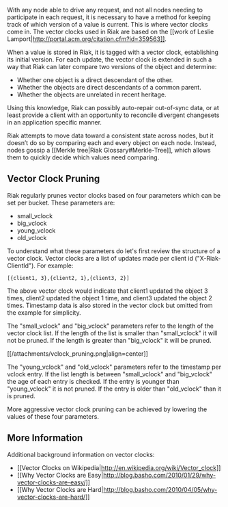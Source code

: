 With any node able to drive any request, and not all nodes needing to
participate in each request, it is necessary to have a method for
keeping track of which version of a value is current. This is where
vector clocks come in. The vector clocks used in Riak are based on the
[[work of Leslie Lamport|http://portal.acm.org/citation.cfm?id=359563]].

When a value is stored in Riak, it is tagged with a vector clock,
establishing its initial version. For each update, the vector clock is
extended in such a way that Riak can later compare two versions of the
object and determine:

 * Whether one object is a direct descendant of the other.
 * Whether the objects are direct descendants of a common parent.
 * Whether the objects are unrelated in recent heritage.

Using this knowledge, Riak can possibly auto-repair out-of-sync data,
or at least provide a client with an opportunity to reconcile
divergent changesets in an application specific manner.

Riak attempts to move data toward a consistent state across nodes, but
it doesn’t do so by comparing each and every object on each
node. Instead, nodes gossip a
[[Merkle tree|Riak Glossary#Merkle-Tree]], which allows them to
quickly decide which values need comparing.

## Vector Clock Pruning

Riak regularly prunes vector clocks based on four parameters which can
be set per bucket. These parameters are:

 * small_vclock
 * big_vclock
 * young_vclock
 * old_vclock

To understand what these parameters do let's first review the
structure of a vector clock. Vector clocks are a list of updates made
per client id ("X-Riak-ClientId"). For example:

    [{client1, 3},{client2, 1},{client3, 2}]

The above vector clock would indicate that client1 updated the object
3 times, client2 updated the object 1 time, and client3 updated the
object 2 times. Timestamp data is also stored in the vector clock but
omitted from the example for simplicity.

The "small_vclock" and "big_vclock" parameters refer to the length of
the vector clock list. If the length of the list is smaller than
"small_vclock" it will not be pruned. If the length is greater than
"big_vclock" it will be pruned.

[[/attachments/vclock_pruning.png|align=center]]

The "young_vclock" and "old_vclock" parameters refer to the timestamp
per vclock entry. If the list length is between "small_vclock" and
"big_vclock" the age of each entry is checked. If the entry is younger
than "young_vclock" it is not pruned. If the entry is older than
"old_vclock" than it is pruned.

More aggressive vector clock pruning can be achieved by lowering the
values of these four parameters.

## More Information

Additional background information on vector clocks:

 * [[Vector Clocks on Wikipedia|http://en.wikipedia.org/wiki/Vector_clock]]
 * [[Why Vector Clocks are Easy|http://blog.basho.com/2010/01/29/why-vector-clocks-are-easy/]]
 * [[Why Vector Clocks are Hard|http://blog.basho.com/2010/04/05/why-vector-clocks-are-hard/]]
